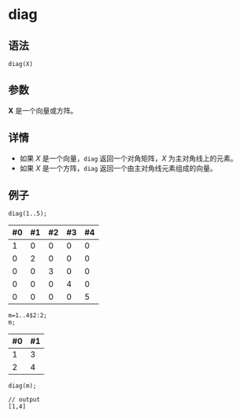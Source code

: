 # diag

## 语法

`diag(X)`

## 参数

**X** 是一个向量或方阵。

## 详情

* 如果 *X* 是一个向量，`diag` 返回一个对角矩阵，*X*
  为主对角线上的元素。
* 如果 *X* 是一个方阵，`diag`
  返回一个由主对角线元素组成的向量。

## 例子

```
diag(1..5);
```

| #0 | #1 | #2 | #3 | #4 |
| --- | --- | --- | --- | --- |
| 1 | 0 | 0 | 0 | 0 |
| 0 | 2 | 0 | 0 | 0 |
| 0 | 0 | 3 | 0 | 0 |
| 0 | 0 | 0 | 4 | 0 |
| 0 | 0 | 0 | 0 | 5 |

```
m=1..4$2:2;
m;
```

| #0 | #1 |
| --- | --- |
| 1 | 3 |
| 2 | 4 |

```
diag(m);

// output
[1,4]
```

